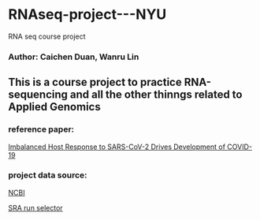 # RNAseq-project---NYU
RNA seq course project

### Author: Caichen Duan, Wanru Lin

## This is a course project to practice RNA-sequencing and all the other thinngs related to Applied Genomics


### reference paper:
[Imbalanced Host Response to SARS-CoV-2 Drives Development of COVID-19](https://pubmed.ncbi.nlm.nih.gov/32416070/)
### project data source:
[NCBI](https://www.ncbi.nlm.nih.gov/geo/query/acc.cgi?acc=GSE147507)

[SRA run selector](https://www.ncbi.nlm.nih.gov/Traces/study/?acc=PRJNA615032&o=acc_s%3Aa)

